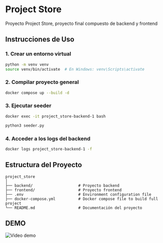 # Project Store

Proyecto Project Store, proyecto final compuesto de backend y frontend

## Instrucciones de Uso

### 1. Crear un entorno virtual
```bash
python -m venv venv
source venv/bin/activate  # En Windows: venv\Scripts\activate
```

### 2. Compilar proyecto general
```bash
docker compose up --build -d
```

### 3. Ejecutar seeder
```bash
docker exec -it project_store-backend-1 bash
```
```bash
python3 seeder.py
```

### 4. Acceder a los logs del backend
```bash
docker logs project_store-backend-1 -f
```

## Estructura del Proyecto

```
project_store
│
├── backend/                    # Proyecto backend
├── frontend/                   # Proyecto frontend
├── .env                        # Environment configuration file
├── docker-compose.yml          # Docker compose file to build full project
└── README.md                   # Documentación del proyecto
```

## DEMO
![Video demo](https://github.com/pablosanchezbello/python_course_exercices/blob/main/project_store/demo.gif)
